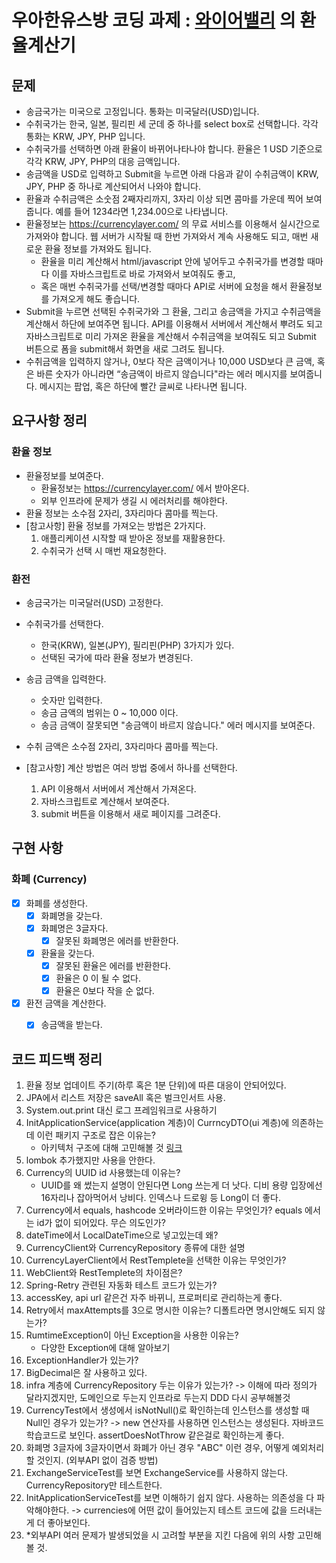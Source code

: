 # 우아한유스방 코딩 과제 : [와이어밸리](https://github.com/wirebarley/apply/blob/master/coding_test.md) 의 환율계산기

## 문제
- 송금국가는 미국으로 고정입니다. 통화는 미국달러(USD)입니다.
- 수취국가는 한국, 일본, 필리핀 세 군데 중 하나를 select box로 선택합니다. 각각 통화는 KRW, JPY, PHP 입니다.
- 수취국가를 선택하면 아래 환율이 바뀌어나타나야 합니다. 환율은 1 USD 기준으로 각각 KRW, JPY, PHP의 대응 금액입니다.
- 송금액을 USD로 입력하고 Submit을 누르면 아래 다음과 같이 수취금액이 KRW, JPY, PHP 중 하나로 계산되어서 나와야 합니다.
- 환율과 수취금액은 소숫점 2째자리까지, 3자리 이상 되면 콤마를 가운데 찍어 보여줍니다. 예를 들어 1234라면 1,234.00으로 나타냅니다.
- 환율정보는 https://currencylayer.com/ 의 무료 서비스를 이용해서 실시간으로 가져와야 합니다. 웹 서버가 시작될 때 한번 가져와서 계속 사용해도 되고, 매번 새로운 환율 정보를 가져와도 됩니다.
  - 환율을 미리 계산해서 html/javascript 안에 넣어두고 수취국가를 변경할 때마다 이를 자바스크립트로 바로 가져와서 보여줘도 좋고,
  - 혹은 매번 수취국가를 선택/변경할 때마다 API로 서버에 요청을 해서 환율정보를 가져오게 해도 좋습니다. 
- Submit을 누르면 선택된 수취국가와 그 환율, 그리고 송금액을 가지고 수취금액을 계산해서 하단에 보여주면 됩니다. API를 이용해서 서버에서 계산해서 뿌려도 되고 자바스크립트로 미리 가져온 환율을 계산해서 수취금액을 보여줘도 되고 Submit 버튼으로 폼을 submit해서 화면을 새로 그려도 됩니다.
- 수취금액을 입력하지 않거나, 0보다 작은 금액이거나 10,000 USD보다 큰 금액, 혹은 바른 숫자가 아니라면 “송금액이 바르지 않습니다"라는 에러 메시지를 보여줍니다. 메시지는 팝업, 혹은 하단에 빨간 글씨로 나타나면 됩니다.

## 요구사항 정리
### 환율 정보
- 환율정보를 보여준다.
  - 환율정보는 https://currencylayer.com/ 에서 받아온다.
  - 외부 인프라에 문제가 생길 시 에러처리를 해야한다. 
- 환율 정보는 소수점 2자리, 3자리마다 콤마를 찍는다. 
- [참고사항] 환율 정보를 가져오는 방법은 2가지다.
  1. 애플리케이션 시작할 때 받아온 정보를 재활용한다.
  2. 수취국가 선택 시 매번 재요청한다. 

### 환전
- 송금국가는 미국달러(USD) 고정한다.
- 수취국가를 선택한다.
  - 한국(KRW), 일본(JPY), 필리핀(PHP) 3가지가 있다. 
  - 선택된 국가에 따라 환율 정보가 변경된다. 
- 송금 금액을 입력한다.
  - 숫자만 입력한다. 
  - 송금 금액의 범위는 0 ~ 10,000 이다.  
  - 송금 금액이 잘못되면 "송금액이 바르지 않습니다." 에러 메시지를 보여준다.
- 수취 금액은 소수점 2자리, 3자리마다 콤마를 찍는다.
  
- [참고사항] 계산 방법은 여러 방법 중에서 하나를 선택한다.
  1. API 이용해서 서버에서 계산해서 가져온다. 
  2. 자바스크립트로 계산해서 보여준다.
  3. submit 버튼을 이용해서 새로 페이지를 그려준다. 
  
## 구현 사항

### 화폐 (Currency)
- [x] 화폐를 생성한다.
  - [x] 화폐명을 갖는다.
  - [x] 화폐명은 3글자다.
    - [x] 잘못된 화폐명은 에러를 반환한다. 
  - [x] 환율을 갖는다.  
    - [x] 잘못된 환율은 에러를 반환한다.
    - [x] 환율은 0 이 될 수 없다.
    - [x] 환율은 0보다 작을 순 없다. 
- [x] 환전 금액을 계산한다.
  - [x] 송금액을 받는다.
  

## 코드 피드백 정리 
1. 환율 정보 업데이트 주기(하루 혹은 1분 단위)에 따른 대응이 안되어있다.
2. JPA에서 리스트 저장은 saveAll 혹은 벌크인서트 사용. 
3. System.out.print 대신 로그 프레임워크로 사용하기 
4. InitApplicationService(application 계층)이 CurrncyDTO(ui 계층)에 의존하는데 이런 패키지 구조로 잡은 이유는? 
   - 아키텍처 구조에 대해 고민해볼 것 [링크](https://wikibook.co.kr/article/layered-architecture)
5. lombok 추가했지만 사용을 안한다.
6. Currency의 UUID id 사용했는데 이유는? 
   - UUID를 왜 썼는지 설명이 안된다면 Long 쓰는게 더 낫다. 디비 용량 입장에선 16자리나 잡아먹어서 낭비다. 인덱스나 드로윙 등 Long이 더 좋다. 
7. Currency에서 equals, hashcode 오버라이드한 이유는 무엇인가? equals 에서는 id가 없이 되어있다. 무슨 의도인가? 
8. dateTime에서 LocalDateTime으로 넣고있는데 왜?
9. CurrencyClient와 CurrencyRepository 종류에 대한 설명
10. CurrencyLayerClient에서 RestTemplete을 선택한 이유는 무엇인가?
11. WebClient와 RestTemplete의 차이점은?
12. Spring-Retry 관련된 자동화 테스트 코드가 있는가?
13. accessKey, api url 같은건 자주 바뀌니, 프로퍼티로 관리하는게 좋다.
14. Retry에서 maxAttempts를 3으로 명시한 이유는? 디폴트라면 명시안해도 되지 않는가?
15. RumtimeException이 아닌 Exception을 사용한 이유는?
    - 다양한 Exception에 대해 알아보기
16. ExceptionHandler가 있는가?
17. BigDecimal은 잘 사용하고 있다.
18. infra 계층에 CurrencyRepository 두는 이유가 있는가?
    -> 이해에 따라 정의가 달라지겠지만, 도메인으로 두는지 인프라로 두는지 DDD 다시 공부해볼것
19. CurrencyTest에서 생성에서 isNotNull()로 확인하는데 인스턴스를 생성할 때 Null인 경우가 있는가?
    -> new 연산자를 사용하면 인스턴스는 생성된다. 자바코드 학습코드로 보인다. assertDoesNotThrow 같은걸로 확인하는게 좋다.  
20. 화폐명 3글자에 3글자이면서 화폐가 아닌 경우 "ABC" 이런 경우, 어떻게 예외처리할 것인지. (외부API 없이 검증 방법)
21. ExchangeServiceTest를 보면 ExchangeService를 사용하지 않는다. CurrencyRepository만 테스트한다.
22. InitApplicationServiceTest를 보면 이해하기 쉽지 않다. 사용하는 의존성을 다 파악해야한다.
    -> currencies에 어떤 값이 들어있는지 테스트 코드에 값을 드러내는게 더 좋아보인다.
23. *외부API 여러 문제가 발생되었을 시 고려할 부분을 지킨 다음에 위의 사항 고민해볼 것.     





















